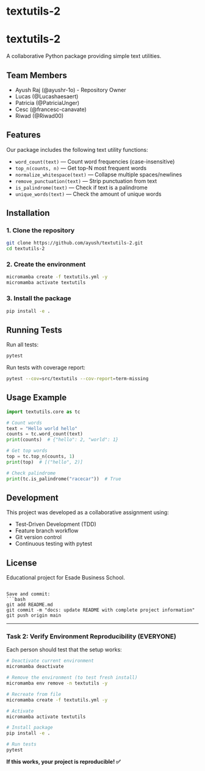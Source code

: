 # textutils-2
# textutils-2

A collaborative Python package providing simple text utilities.

## Team Members
- Ayush Raj (@ayushr-1o) - Repository Owner
- Lucas (@Lucashaesaert)
- Patricia (@PatriciaUnger)
- Cesc (@francesc-canavate)
- Riwad (@Riwad00)

## Features 

Our package includes the following text utility functions:

- `word_count(text)` — Count word frequencies (case-insensitive)
- `top_n(counts, n)` — Get top-N most frequent words
- `normalize_whitespace(text)` — Collapse multiple spaces/newlines
- `remove_punctuation(text)` — Strip punctuation from text
- `is_palindrome(text)` — Check if text is a palindrome
- `unique_words(text)` — Check the amount of unique words

## Installation

### 1. Clone the repository
```bash
git clone https://github.com/ayush/textutils-2.git
cd textutils-2
```

### 2. Create the environment
```bash
micromamba create -f textutils.yml -y
micromamba activate textutils
```

### 3. Install the package
```bash
pip install -e .
```

## Running Tests

Run all tests:
```bash
pytest
```

Run tests with coverage report:
```bash
pytest --cov=src/textutils --cov-report=term-missing
```

## Usage Example

```python
import textutils.core as tc

# Count words
text = "Hello world hello"
counts = tc.word_count(text)
print(counts)  # {"hello": 2, "world": 1}

# Get top words
top = tc.top_n(counts, 1)
print(top)  # [("hello", 2)]

# Check palindrome
print(tc.is_palindrome("racecar"))  # True
```

## Development

This project was developed as a collaborative assignment using:
- Test-Driven Development (TDD)
- Feature branch workflow
- Git version control
- Continuous testing with pytest

## License

Educational project for Esade Business School.
```

Save and commit:
```bash
git add README.md
git commit -m "docs: update README with complete project information"
git push origin main
```

---

### Task 2: Verify Environment Reproducibility (EVERYONE)

Each person should test that the setup works:

```bash
# Deactivate current environment
micromamba deactivate

# Remove the environment (to test fresh install)
micromamba env remove -n textutils -y

# Recreate from file
micromamba create -f textutils.yml -y

# Activate
micromamba activate textutils

# Install package
pip install -e .

# Run tests
pytest
```

**If this works, your project is reproducible! ✅**